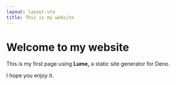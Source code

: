 ```yaml
---
layout: layout.vto
title: This is my website
---
```


# Welcome to my website

This is my first page using **Lume,** a static site generator for Deno.

I hope you enjoy it.

